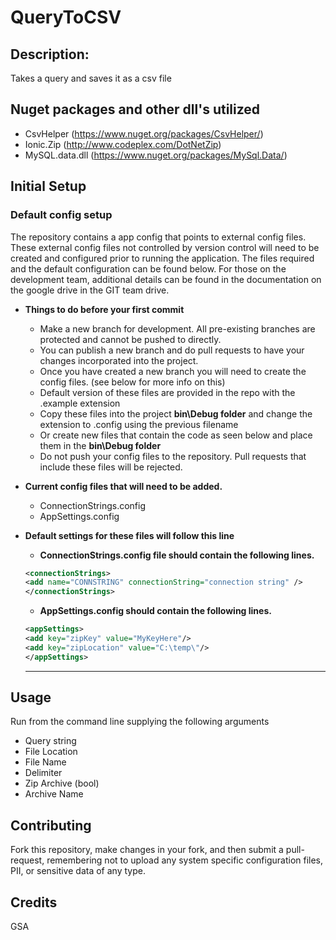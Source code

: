 # QueryToCSV

## Description: 
Takes a query and saves it as a csv file

## Nuget packages and other dll's utilized
* CsvHelper (https://www.nuget.org/packages/CsvHelper/)
* Ionic.Zip (http://www.codeplex.com/DotNetZip)
* MySQL.data.dll (https://www.nuget.org/packages/MySql.Data/)

## Initial Setup
### Default config setup

The repository contains a app config that points to external config files. These external config files not controlled by version control will need to be created and configured prior to running the application. The files required and the default configuration can be found below. For those on the development team, additional details can be found in the documentation on the google drive in the GIT team drive.


 * **Things to do before your first commit**
   * Make a new branch for development. All pre-existing branches are protected and cannot be pushed to directly.
   * You can publish a new branch and do pull requests to have your changes incorporated into the project.
   * Once you have created a new branch you will need to create the config files. (see below for more info on this)
   * Default version of these files are provided in the repo with the .example extension
   * Copy these files into the project **bin\Debug folder** and change the extension to .config using the previous filename
   * Or create new files that contain the code as seen below and place them in the **bin\Debug folder**
   * Do not push your config files to the repository. Pull requests that include these files will be rejected.
 
 * **Current config files that will need to be added.**
   * ConnectionStrings.config
   * AppSettings.config
 
* **Default settings for these files will follow this line**
 
   * **ConnectionStrings.config file should contain the following lines.** 
    ~~~ xml
   <connectionStrings>
	<add name="CONNSTRING" connectionString="connection string" />
   </connectionStrings>
    ~~~

   * **AppSettings.config should contain the following lines.**
  ~~~ xml
  <appSettings>
  <add key="zipKey" value="MyKeyHere"/>
  <add key="zipLocation" value="C:\temp\"/>    
  </appSettings>
  ~~~
  
  ***
  
## Usage
Run from the command line supplying the following arguments
  * Query string
  * File Location
  * File Name
  * Delimiter
  * Zip Archive (bool)
  * Archive Name

## Contributing
Fork this repository, make changes in your fork, and then submit a pull-request, remembering not to upload any system specific configuration files, PII, or sensitive data of any type. 

## Credits
GSA
